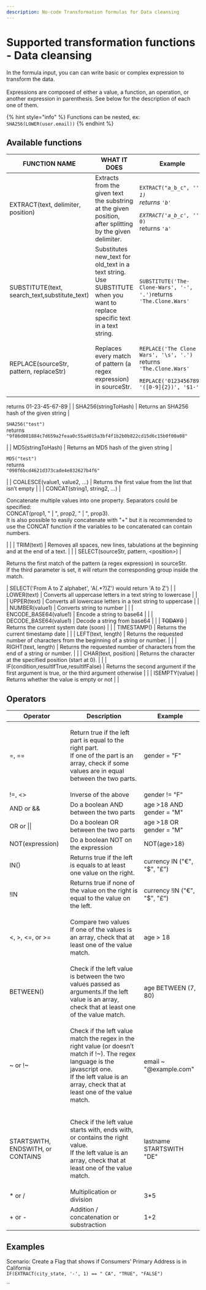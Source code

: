 ```yaml
---
description: No-code Transformation formulas for Data cleansing
---
```


# Supported transformation functions - Data cleansing

In the formula input, you can can write basic or complex expression to transform the data.\
\
Expressions are composed of either a value, a function, an operation, or another expression in parenthesis. See below for the description of each one of them.

{% hint style="info" %}
Functions can be nested, ex: `SHA256(LOWER(user.email))`
{% endhint %}

## Available functions

| FUNCTION NAME                                   | WHAT IT DOES                                                                                                                                                                                                                                                                                       | Example                                                                                                                                                                                                        |
| ----------------------------------------------- | -------------------------------------------------------------------------------------------------------------------------------------------------------------------------------------------------------------------------------------------------------------------------------------------------- | -------------------------------------------------------------------------------------------------------------------------------------------------------------------------------------------------------------- |
| EXTRACT(text, delimiter, position)              | Extracts from the given text the substring at the given position, after splitting by the given delimiter.                                                                                                                                                                                          | <p><code>EXTRACT("a_b_c", '_', 1)</code> <br><code></code>returns <code>'b'</code></p><p><code>EXTRACT('a_b_c', '_', 0)</code><br><code></code>returns <code>'a'</code></p>                                    |
| SUBSTITUTE(text, search\_text,substitute\_text) | Substitutes new\_text for old\_text in a text string. Use SUBSTITUTE when you want to replace specific text in a text string.                                                                                                                                                                      | `SUBSTITUTE('The-Clone-Wars', '-', '.')`returns `'The.Clone.Wars'`                                                                                                                                             |
| REPLACE(sourceStr, pattern, replaceStr)         | Replaces every match of pattern (a regex expression) in sourceStr.                                                                                                                                                                                                                                 | <p><code>REPLACE('The Clone Wars', '\\s', '.')</code> <br>returns <code>'The.Clone.Wars'</code><br><code></code></p><pre><code>REPLACE('0123456789', '([0-9]{2})', '$1-')
returns
01-23-45-67-89
</code></pre> |
| SHA256(stringToHash)                            | Returns an SHA256 hash of the given string                                                                                                                                                                                                                                                         | <p><code>SHA256("test")</code><br>returns <code>"9f86d081884c7d659a2feaa0c55ad015a3bf4f1b2b0b822cd15d6c15b0f00a08"</code></p>                                                                                  |
| MD5(stringToHash)                               | Returns an MD5 hash of the given string                                                                                                                                                                                                                                                            | <p><code>MD5("test")</code><br>returns<br><code>"098f6bcd4621d373cade4e832627b4f6"</code></p>                                                                                                                  |
| COALESCE(value1, value2, ...)                   | Returns the first value from the list that isn’t empty                                                                                                                                                                                                                                             |                                                                                                                                                                                                                |
| CONCAT(string1, string2, ...)                   | <p>Concatenate multiple values into one property. Separators could be specified:<br>CONCAT(prop1, " | ", prop2, " | ", prop3).<br>It is also possible to easily concatenate with "+" but it is recommended to use the CONCAT function if the variables to be concatenated can contain numbers.</p> |                                                                                                                                                                                                                |
| TRIM(text)                                      | Removes all spaces, new lines, tabulations at the beginning and at the end of a text.                                                                                                                                                                                                              |                                                                                                                                                                                                                |
| SELECT(sourceStr, pattern, \<position>)         | <p>Returns the first match of the pattern (a regex expression) in sourceStr.<br>If the third parameter is set, it will return the corresponding group inside the match. </p>                                                                                                                       | SELECT('From A to Z alphabet', 'A(.\*?)Z') would return 'A to Z')                                                                                                                                              |
| LOWER(text)                                     | Converts all uppercase letters in a text string to lowercase                                                                                                                                                                                                                                       |                                                                                                                                                                                                                |
| UPPER(text)                                     | Converts all lowercase letters in a text string to uppercase                                                                                                                                                                                                                                       |                                                                                                                                                                                                                |
| NUMBER(value1)                                  | Converts string to number                                                                                                                                                                                                                                                                          |                                                                                                                                                                                                                |
| ENCODE\_BASE64(value1)                          | Encode a string to base64                                                                                                                                                                                                                                                                          |                                                                                                                                                                                                                |
| DECODE\_BASE64(value1)                          | Decode a string from base64                                                                                                                                                                                                                                                                        |                                                                                                                                                                                                                |
| ~~TODAY()~~                                     | Returns the current system date (soon)                                                                                                                                                                                                                                                             |                                                                                                                                                                                                                |
| TIMESTAMP()                                     | Returns the current timestamp date                                                                                                                                                                                                                                                                 |                                                                                                                                                                                                                |
| LEFT(text, length)                              | Returns the requested number of characters from the beginning of a string or number.                                                                                                                                                                                                               |                                                                                                                                                                                                                |
| RIGHT(text, length)                             | Returns the requested number of characters from the end of a string or number.                                                                                                                                                                                                                     |                                                                                                                                                                                                                |
| CHAR(text, position)                            | Returns the character at the specified position (start at 0).                                                                                                                                                                                                                                      |                                                                                                                                                                                                                |
| IF(condition,resultIfTrue,resultIfFalse)        | Returns the second argument if the first argument is true, or the third argument otherwise                                                                                                                                                                                                         |                                                                                                                                                                                                                |
| ISEMPTY(value)                                  | Returns whether the value is empty or not                                                                                                                                                                                                                                                          |                                                                                                                                                                                                                |

## Operators

| **Operator**                      | **Description**                                                                                                                                                                                                     | **Example**                  |
| --------------------------------- | ------------------------------------------------------------------------------------------------------------------------------------------------------------------------------------------------------------------- | ---------------------------- |
| =, ==                             | <p>Return true if the left part is equal to the right part.<br>If one of the part is an array, check if some values are in equal between the two parts.</p>                                                         | gender = "F"                 |
| !=, <>                            | Inverse of the above                                                                                                                                                                                                | gender != "F"                |
| AND or &&                         | Do a boolean AND between the two parts                                                                                                                                                                              | age >18 AND gender = "M"     |
| OR or \|\|                        | Do a boolean OR between the two parts                                                                                                                                                                               | age >18 OR gender = "M"      |
| NOT(expression)                   | Do a boolean NOT on the expression                                                                                                                                                                                  | NOT(age>18)                  |
| IN()                              | Returns true if the left is equals to at least one value on the right.                                                                                                                                              | currency IN ("€", "$", "£")  |
| !IN                               | Returns true if none of the value on the right is equal to the value on the left.                                                                                                                                   | currency !IN ("€", "$", "£") |
| <, >, <=, or >=                   | <p>Compare two values<br>If one of the values is an array, check that at least one of the value match.</p>                                                                                                          | age > 18                     |
| BETWEEN()                         | Check if the left value is between the two values passed as arguments.If the left value is an array, check that at least one of the value match.                                                                    | age BETWEEN (7, 80)          |
| \~ or !\~                         | <p>Check if the left value match the regex in the right value (or doesn’t match if !~). The regex language is the javascript one.<br>If the left value is an array, check that at least one of the value match.</p> | email \~ "@example.com"      |
| STARTSWITH, ENDSWITH, or CONTAINS | <p>Check if the left value starts with, ends with, or contains the right value.<br>If the left value is an array, check that at least one of the value match.</p>                                                   | lastname STARTSWITH "DE"     |
| \* or /                           | Multiplication or division                                                                                                                                                                                          | 3\*5                         |
| + or -                            | Addition / concatenation or substraction                                                                                                                                                                            | 1+2                          |

## Examples

Scenario: Create a Flag that shows if Consumers’ Primary Address is in California\
`IF(EXTRACT(city_state, '-', 1) == " CA", "TRUE", "FALSE")`

``
